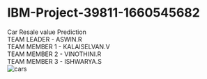 # IBM-Project-39811-1660545682
Car Resale value Prediction<br>
 TEAM LEADER - ASWIN.R<br>
 TEAM MEMBER 1 - KALAISELVAN.V<br>
 TEAM MEMBER 2 - VINOTHINI.R<br>
 TEAM MEMBER 3 - ISHWARYA.S<br>
![cars](https://user-images.githubusercontent.com/114153113/201505252-d7137bc2-4553-4650-ac63-e3fe2e62bef7.jpg)

